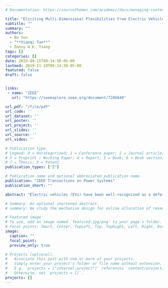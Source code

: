```yaml
---
# Documentation: https://sourcethemes.com/academic/docs/managing-content/

title: "Eliciting Multi-Dimensional Flexibilities From Electric Vehicles: A Mechanism Design Approach"
subtitle: ""
summary: ""
authors:
  - Bo Sun
  - "**Xiaoqi Tan**"
  - Danny H.K. Tsang
tags: []
categories: []
date: 2019-09-15T09:14:50-05:00
lastmod: 2019-11-18T09:14:50-05:00
featured: false
draft: false


links:
 - name: "IEEE"
   url: "https://ieeexplore.ieee.org/document/7286849"

url_pdf: "/file/pdf"
url_code: ''
url_dataset: ''
url_poster: ''
url_project: ''
url_slides: ''
url_source: ''
url_video: ''

# Publication type.
# Legend: 0 = Uncategorized; 1 = Conference paper; 2 = Journal article;
# 3 = Preprint / Working Paper; 4 = Report; 5 = Book; 6 = Book section;
# 7 = Thesis; 8 = Patent
publication_types: ["2"]

# Publication name and optional abbreviated publication name.
publication: "IEEE Transactions on Power Systems"
publication_short: ""

abstract: "Electric vehicles (EVs) have been well-recognized as a deferrable load with the flexibility to shift their energy demands over time. Although this one-dimensional flexibility has been extensively investigated both by research and industrial implementations, the expanding energy demand and the associated uncertainties still make the integration of a large population of EVs into power system reliably and economically greatly challenging. In this paper, we design an auction scheme via mechanism design to elicit two additional flexibilities, namely, energy-flexibility and deadline-flexibility, from EVs. An offline mechanism is firstly designed as a benchmark based on the famous Vickrey-Clark-Groves mechanism. Then based on the primal-dual approach, we propose an online auction, in which all bids are truthful, the loss of social welfare is bounded by competitive ratio, and the mechanism can be implemented in polynomial time. By the numerical results, we quantitatively show that both the power system operators and individual EVs can benefit from the integration of the multi-dimensional flexibilities through our proposed mechanisms."

# Summary. An optional shortened abstract.
# summary: We study the mechanism design for online allocation of resources. A single supplier who allocates capacity-limited resources (e.g., computing cycles, network bandwidth, energy, etc. ) to requests that arrive in a sequential and arbitrary manner.

# Featured image
# To use, add an image named `featured.jpg/png` to your page's folder.
# Focal points: Smart, Center, TopLeft, Top, TopRight, Left, Right, BottomLeft, Bottom, BottomRight.
image:
  caption: ""
  focal_point:
  preview_only: true

# Projects (optional).
#   Associate this post with one or more of your projects.
#   Simply enter your project's folder or file name without extension.
#   E.g. `projects = ["internal-project"]` references `content/project/deep-learning/index.md`.
#   Otherwise, set `projects = []`.
projects: []
---
```

